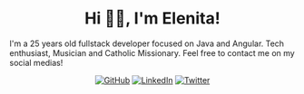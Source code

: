 <h1 align="center">Hi 👋🏾, I'm Elenita! </h1>

I'm a 25 years old fullstack developer focused on Java and Angular. Tech enthusiast, Musician and Catholic Missionary. Feel free to contact me on my social medias!

<!--
**lenananita/lenananita** is a ✨ _special_ ✨ repository because its `README.md` (this file) appears on your GitHub profile.

Here are some ideas to get you started:

- 🔭 I’m currently working on ...
- 🌱 I’m currently learning ...
- 👯 I’m looking to collaborate on ...
- 🤔 I’m looking for help with ...
- 💬 Ask me about ...
- 📫 How to reach me: ...
- 😄 Pronouns: ...
- ⚡ Fun fact: ...
-->


<p align="center">
  <a href="https://github.com/souelenita"><img src="https://img.shields.io/github/followers/souelenita.svg?label=GitHub&style=social" alt="GitHub"></a>
  <a href="https://www.linkedin.com/in/elenita-o/"><img src="https://img.shields.io/badge/LinkedIn--_.svg?style=social&logo=linkedin" alt="LinkedIn"></a>
  <a href="https://twitter.com/souelenita"><img src="https://img.shields.io/twitter/follow/elenitareal?label=Twitter&style=social" alt="Twitter"></a>
</p>

